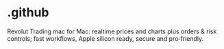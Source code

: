 # .github
Revolut Trading mac for Mac: realtime prices and charts plus orders &amp; risk controls; fast workflows, Apple silicon ready, secure and pro‑friendly.

